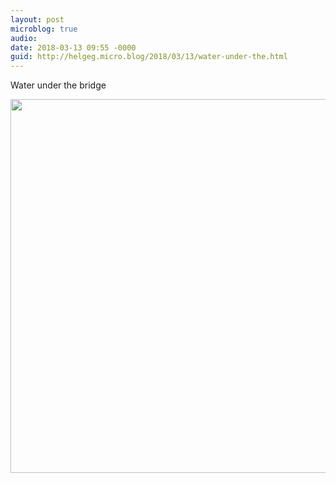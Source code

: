 ```yaml
---
layout: post
microblog: true
audio: 
date: 2018-03-13 09:55 -0000
guid: http://helgeg.micro.blog/2018/03/13/water-under-the.html
---
```

Water under the bridge

<img src="http://microblog.helgegudmundsen.com/uploads/2018/c2877cfafe.jpg" width="600" height="598" />
